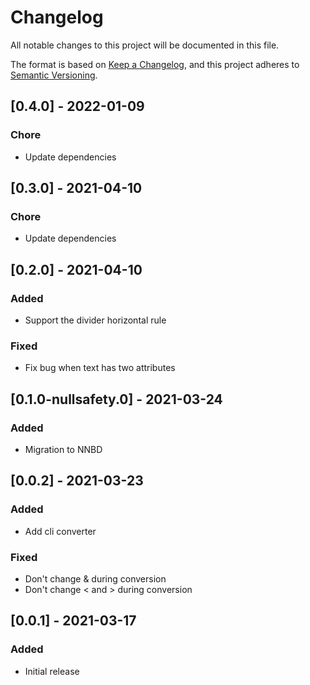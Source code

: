 # Changelog

All notable changes to this project will be documented in this file.

The format is based on [Keep a Changelog](https://keepachangelog.com/en/1.0.0/),
and this project adheres to [Semantic Versioning](https://semver.org/spec/v2.0.0.html).

## [0.4.0] - 2022-01-09

### Chore

- Update dependencies

## [0.3.0] - 2021-04-10

### Chore

- Update dependencies

## [0.2.0] - 2021-04-10

### Added

- Support the divider horizontal rule

### Fixed

- Fix bug when text has two attributes

## [0.1.0-nullsafety.0] - 2021-03-24

### Added

- Migration to NNBD

## [0.0.2] - 2021-03-23

### Added

- Add cli converter

### Fixed

- Don't change & during conversion
- Don't change < and > during conversion

## [0.0.1] - 2021-03-17

### Added

- Initial release
